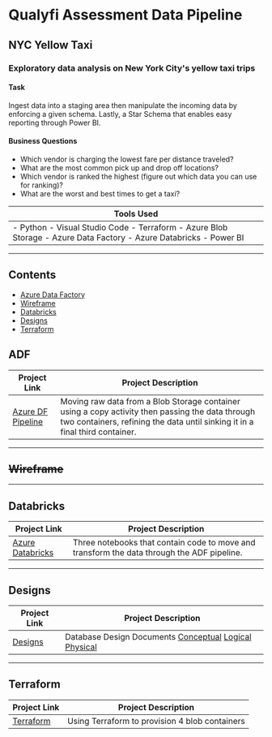 # Qualyfi Assessment Data Pipeline
## NYC Yellow Taxi 
### Exploratory data analysis on New York City's yellow taxi trips

#### Task
Ingest data into a staging area then manipulate the incoming data by enforcing a given schema. Lastly, a Star Schema that enables easy reporting through Power BI.

#### Business Questions
-	Which vendor is charging the lowest fare per distance traveled?
-	What are the most common pick up and drop off locations?
-	Which vendor is ranked the highest (figure out which data you can use for ranking)?
-	What are the worst and best times to get a taxi?

| Tools Used |
|---|
|- Python - Visual Studio Code - Terraform - Azure Blob Storage - Azure Data Factory - Azure Databricks - Power BI|

***

  ## Contents
- [Azure Data Factory ](#adf)
- [Wireframe](#wireframe)
- [Databricks](#databricks)
- [Designs](#designs)
- [Terraform](#terraform)


## ADF
| Project Link | Project Description | 
|---|---|
| [Azure DF Pipeline](https://github.com/QualyKay/ADF) | Moving raw data from a Blob Storage container using a copy activity then passing the data through two containers, refining the data until sinking it in a final third container. |

***

## ~~Wireframe~~

***

## Databricks
| Project Link | Project Description | 
|---|---|
| [Azure Databricks](https://github.com/QualyKay/Databricks) | Three notebooks that contain code to move and transform the data through the ADF pipeline. |

***

## Designs
| Project Link | Project Description | 
|---|---|
| [Designs](https://github.com/QualyKay/Design) | Database Design Documents [Conceptual](https://github.com/QualyKay/Design/blob/4c75271b0f943a00d797bfdebeba2ea58f2d333e/Conceptual_KL%201.png) [Logical](https://github.com/QualyKay/Design/blob/main/Logical_KL%201.png) [Physical](https://github.com/QualyKay/Design/blob/main/Pyhsical_KL%201.png)|

***
  
## Terraform
| Project Link | Project Description | 
|---|---|
| [Terraform](https://github.com/QualyKay/Terraform) | Using Terraform to provision 4 blob containers |
